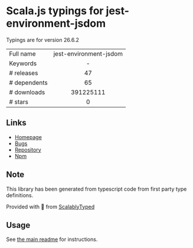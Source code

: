 
# Scala.js typings for jest-environment-jsdom

Typings are for version 26.6.2



|                    |                 |
| ------------------ | :-------------: |
| Full name          | jest-environment-jsdom |
| Keywords           | - |
| # releases         | 47 |
| # dependents       | 65 |
| # downloads        | 391225111 |
| # stars            | 0 |

## Links
- [Homepage](https://github.com/facebook/jest#readme)
- [Bugs](https://github.com/facebook/jest/issues)
- [Repository](https://github.com/facebook/jest)
- [Npm](https://www.npmjs.com/package/jest-environment-jsdom)
    


## Note
This library has been generated from typescript code from first party type definitions.

Provided with :purple_heart: from [ScalablyTyped](https://github.com/oyvindberg/ScalablyTyped)

## Usage
See [the main readme](../../readme.md) for instructions.



